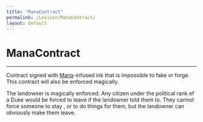 ```yaml
---
title: "ManaContract"
permalink: /Lexicon/ManaContract/
layout: default
---
```

# ManaContract
---
Contract signed with [Mana](Mana.md)-infused ink that is impossible to fake or forge. This contract will also be enforced magically.

The landowner is magically enforced. Any citizen under the political rank of a Duke would be forced to leave if the landowner told them to. They cannot force someone to stay , or to do things for them, but the landowner can obviously make them leave. 